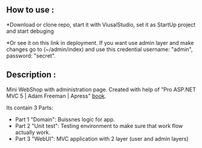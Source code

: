 ## How to use :

*Download or clone repo, start it with ViusalStudio, set it as StartUp project and start debuging

*Or see it on this link in deployment. If you want use admin layer and make changes go to (~/admin/index) and use this credential username: "admin", password: "secret". 

## Description :

Mini WebShop with administration page. Created with help of "Pro ASP.NET MVC 5 | Adam Freeman | Apress" [book](https://www.apress.com/us/book/9781430265290).

Its contain 3 Parts:

* Part 1 "Domain": Buissnes logic for app.
* Part 2 "Unit test": Testing environment to make sure that work flow actually work.
* Part 3 "WebUI": MVC application with 2 layer (user and admin layers)
